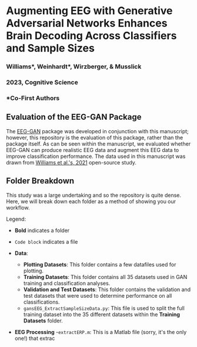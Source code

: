 # Augmenting EEG with Generative Adversarial Networks Enhances Brain Decoding Across Classifiers and Sample Sizes
### Williams*, Weinhardt*, Wirzberger, & Musslick 
### 2023, Cognitive Science
### *Co-First Authors 

## Evaluation of the EEG-GAN Package

The [EEG-GAN](https://autoresearch.github.io/EEG-GAN/) package was developed in conjunction with this manuscript; however, this repository is the evaluation of this package, rather than the package itself. As can be seen within the manuscript, we evaluated whether EEG-GAN can produce realistic EEG data and augment this EEG data to improve classification performance. The data used in this manuscript was drawn from [Williams et al.'s, 2021](https://onlinelibrary.wiley.com/doi/abs/10.1111/psyp.13722) open-source study.

## Folder Breakdown

This study was a large undertaking and so the repository is quite dense. Here, we will break down each folder as a method of showing you our workflow. 

Legend:
- <b>Bold</b> indicates a folder
- ```Code block``` indicates a file


- <b>Data</b>: 
    - <b>Plotting Datasets</b>: This folder contains a few datafiles used for plotting.
    - <b>Training Datasets</b>: This folder contains all 35 datasets used in GAN training and classification analyses.
    - <b>Validation and Test Datasets</b>: This folder contains the validation and test datasets that were used to determine performance on all classifications.
    - ```gansEEG_ExtractSampleSizeData.py```: This file is used to split the full training dataset into the 35 different datasets within the <b>Training Datasets</b> folder.

- <b>EEG Processing</b>
    -```extractERP.m```: This is a Matlab file (sorry, it's the only one!) that extrac
